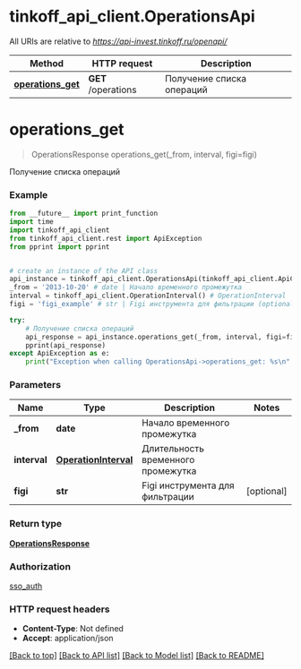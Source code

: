 # tinkoff_api_client.OperationsApi

All URIs are relative to *https://api-invest.tinkoff.ru/openapi/*

Method | HTTP request | Description
------------- | ------------- | -------------
[**operations_get**](OperationsApi.md#operations_get) | **GET** /operations | Получение списка операций

# **operations_get**
> OperationsResponse operations_get(_from, interval, figi=figi)

Получение списка операций

### Example
```python
from __future__ import print_function
import time
import tinkoff_api_client
from tinkoff_api_client.rest import ApiException
from pprint import pprint


# create an instance of the API class
api_instance = tinkoff_api_client.OperationsApi(tinkoff_api_client.ApiClient(configuration))
_from = '2013-10-20' # date | Начало временного промежутка
interval = tinkoff_api_client.OperationInterval() # OperationInterval | Длительность временного промежутка
figi = 'figi_example' # str | Figi инструмента для фильтрации (optional)

try:
    # Получение списка операций
    api_response = api_instance.operations_get(_from, interval, figi=figi)
    pprint(api_response)
except ApiException as e:
    print("Exception when calling OperationsApi->operations_get: %s\n" % e)
```

### Parameters

Name | Type | Description  | Notes
------------- | ------------- | ------------- | -------------
 **_from** | **date**| Начало временного промежутка | 
 **interval** | [**OperationInterval**](.md)| Длительность временного промежутка | 
 **figi** | **str**| Figi инструмента для фильтрации | [optional] 

### Return type

[**OperationsResponse**](OperationsResponse.md)

### Authorization

[sso_auth](../README.md#sso_auth)

### HTTP request headers

 - **Content-Type**: Not defined
 - **Accept**: application/json

[[Back to top]](#) [[Back to API list]](../README.md#documentation-for-api-endpoints) [[Back to Model list]](../README.md#documentation-for-models) [[Back to README]](../README.md)


